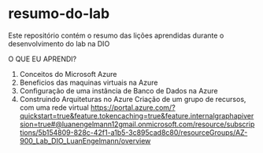 # resumo-do-lab
Este repositório contém o resumo das lições aprendidas durante o desenvolvimento do lab na DIO

O QUE EU APRENDI?
1. Conceitos do Microsoft Azure
2. Beneficios das maquinas virtuais na Azure
3. Configuração de uma instância de Banco de Dados na Azure
4. Construindo Arquiteturas no Azure
     Criação de um grupo de recursos, com uma rede virtual
   https://portal.azure.com/?quickstart=true&feature.tokencaching=true&feature.internalgraphapiversion=true#@luanengelmann12gmail.onmicrosoft.com/resource/subscriptions/5b154809-828c-42f1-a1b5-3c895cad8c80/resourceGroups/AZ-900_Lab_DIO_LuanEngelmann/overview
